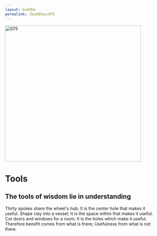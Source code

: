 ```yaml
---
layout: buddha
permalink: /buddhas/075
---
```


<div class="uk-text-center">
<img src="{{"/assets/img/buddhas/buddha-075.jpg" | relative_url}}" alt="075"  width="448" height="448"></div>

# Tools

## The tools of wisdom lie in understanding 



Thirty spokes share the wheel's hub;
It is the center hole that makes it useful.
Shape clay into a vessel;
It is the space within that makes it useful.
Cut doors and windows for a room;
It is the holes which make it useful.
Therefore benefit comes from what is there;
Usefulness from what is not there.
